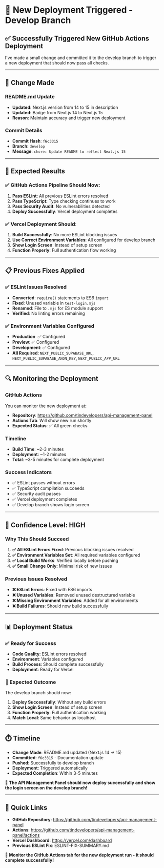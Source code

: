 # 🚀 **New Deployment Triggered - Develop Branch**

## ✅ **Successfully Triggered New GitHub Actions Deployment**

I've made a small change and committed it to the develop branch to trigger a new deployment that should now pass all checks.

---

## 🔧 **Change Made**

### **README.md Update**
- **Updated**: Next.js version from 14 to 15 in description
- **Updated**: Badge from Next.js 14 to Next.js 15
- **Reason**: Maintain accuracy and trigger new deployment

### **Commit Details**
- **Commit Hash**: `f6c3315`
- **Branch**: `develop`
- **Message**: `chore: Update README to reflect Next.js 15`

---

## 🎯 **Expected Results**

### **✅ GitHub Actions Pipeline Should Now:**
1. **Pass ESLint**: All previous ESLint errors resolved
2. **Pass TypeScript**: Type checking continues to work
3. **Pass Security Audit**: No vulnerabilities detected
4. **Deploy Successfully**: Vercel deployment completes

### **✅ Vercel Deployment Should:**
1. **Build Successfully**: No more ESLint blocking issues
2. **Use Correct Environment Variables**: All configured for develop branch
3. **Show Login Screen**: Instead of setup screen
4. **Function Properly**: Full authentication flow working

---

## 📋 **Previous Fixes Applied**

### **✅ ESLint Issues Resolved**
- **Converted**: `require()` statements to ES6 `import`
- **Fixed**: Unused variable in `test-login.mjs`
- **Renamed**: File to `.mjs` for ES module support
- **Verified**: No linting errors remaining

### **✅ Environment Variables Configured**
- **Production**: ✅ Configured
- **Preview**: ✅ Configured  
- **Development**: ✅ Configured
- **All Required**: `NEXT_PUBLIC_SUPABASE_URL`, `NEXT_PUBLIC_SUPABASE_ANON_KEY`, `NEXT_PUBLIC_APP_URL`

---

## 🔍 **Monitoring the Deployment**

### **GitHub Actions**
You can monitor the new deployment at:
- **Repository**: https://github.com/tindevelopers/api-management-panel
- **Actions Tab**: Will show new run shortly
- **Expected Status**: ✅ All green checks

### **Timeline**
- **Build Time**: ~2-3 minutes
- **Deployment**: ~1-2 minutes  
- **Total**: ~3-5 minutes for complete deployment

### **Success Indicators**
- ✅ ESLint passes without errors
- ✅ TypeScript compilation succeeds
- ✅ Security audit passes
- ✅ Vercel deployment completes
- ✅ Develop branch shows login screen

---

## 🎉 **Confidence Level: HIGH**

### **Why This Should Succeed**
1. **✅ All ESLint Errors Fixed**: Previous blocking issues resolved
2. **✅ Environment Variables Set**: All required variables configured
3. **✅ Local Build Works**: Verified locally before pushing
4. **✅ Small Change Only**: Minimal risk of new issues

### **Previous Issues Resolved**
- **❌ ESLint Errors**: Fixed with ES6 imports
- **❌ Unused Variables**: Removed unused destructured variable
- **❌ Missing Environment Variables**: Added for all environments
- **❌ Build Failures**: Should now build successfully

---

## 📊 **Deployment Status**

### **✅ Ready for Success**
- **Code Quality**: ESLint errors resolved
- **Environment**: Variables configured
- **Build Process**: Should complete successfully
- **Deployment**: Ready for Vercel

### **🚀 Expected Outcome**
The develop branch should now:
1. **Deploy Successfully**: Without any build errors
2. **Show Login Screen**: Instead of setup screen
3. **Function Properly**: Full authentication working
4. **Match Local**: Same behavior as localhost

---

## ⏱️ **Timeline**

- **Change Made**: README.md updated (Next.js 14 → 15)
- **Committed**: `f6c3315` - Documentation update
- **Pushed**: Successfully to develop branch
- **Deployment**: Triggered automatically
- **Expected Completion**: Within 3-5 minutes

**🎯 The API Management Panel should now deploy successfully and show the login screen on the develop branch!**

---

## 🔗 **Quick Links**

- **GitHub Repository**: https://github.com/tindevelopers/api-management-panel
- **Actions**: https://github.com/tindevelopers/api-management-panel/actions
- **Vercel Dashboard**: https://vercel.com/dashboard
- **Previous ESLint Fix**: ESLINT-FIX-SUMMARY.md

**🚀 Monitor the GitHub Actions tab for the new deployment run - it should complete successfully!**
